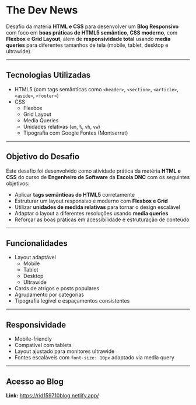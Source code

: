 # The Dev News

Desafio da matéria **HTML e CSS** para desenvolver um **Blog Responsivo** com foco em **boas práticas de HTML5 semântico**, **CSS moderno**, com **Flexbox** e **Grid Layout**, alem de **responsividade total** usando **media queries** para diferentes tamanhos de tela (mobile, tablet, desktop e ultrawide).

---

## Tecnologias Utilizadas

- HTML5 (com tags semânticas como `<header>`, `<section>`, `<article>`, `<aside>`, `<footer>`)
- CSS
    - Flexbox
    - Grid Layout
    - Media Queries
    - Unidades relativas (`em`, `%`, `vh`, `vw`)
    - Tipografia com Google Fontes (Montserrat)

---

## Objetivo do Desafio

Este desafio foi desenvolvido como atividade prática da metéria **HTML e CSS** do curso de **Engenheiro de Software** da **Escola DNC** com os seguintes objetivos:

- Aplicar **tags semânticas do HTML5** corretamente
- Estruturar um layout responsivo e moderno com **Flexbox e Grid**
- Utilizar **unidades de medida relativas** para tornar o design escalável
- Adaptar o layout a diferentes resoluções usando **media queries**
- Reforçar as boas práticas em acessibilidade e estruturação de conteúdo

---

## Funcionalidades

- Layout adaptável
    - Mobile
    - Tablet
    - Desktop
    - Ultrawide
- Cards de atrigos e posts populares
- Agrupamento por categorias
- Tipografia legível e espaçamentos consistentes

---

## Responsividade

- Mobile-friendly
- Compatível com tablets
- Layout ajustado para monitores ultrawide
- Fontes escaláveis com `font-size: 10px` adaptado via media query

---

## Acesso ao Blog

**Link:** https://rid159710blog.netlify.app/
